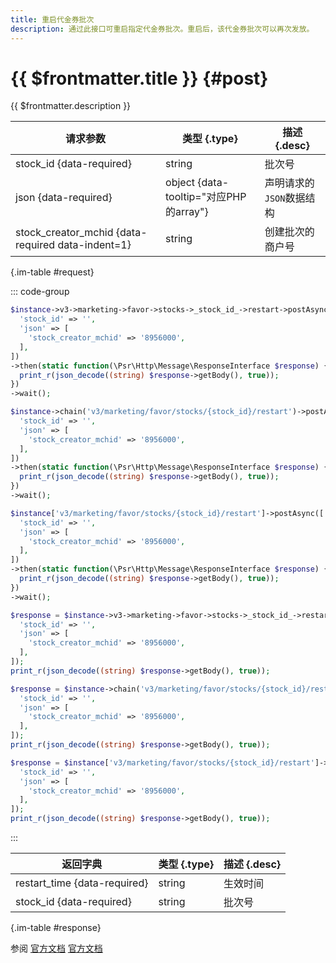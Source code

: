 ```yaml
---
title: 重启代金券批次
description: 通过此接口可重启指定代金券批次。重启后，该代金券批次可以再次发放。
---
```


# {{ $frontmatter.title }} {#post}

{{ $frontmatter.description }}

| 请求参数 | 类型 {.type} | 描述 {.desc}
| --- | --- | ---
| stock_id {data-required} | string | 批次号
| json {data-required} | object {data-tooltip="对应PHP的array"} | 声明请求的`JSON`数据结构
| stock_creator_mchid {data-required data-indent=1} | string | 创建批次的商户号

{.im-table #request}

::: code-group

```php [异步纯链式]
$instance->v3->marketing->favor->stocks->_stock_id_->restart->postAsync([
  'stock_id' => '',
  'json' => [
    'stock_creator_mchid' => '8956000',
  ],
])
->then(static function(\Psr\Http\Message\ResponseInterface $response) {
  print_r(json_decode((string) $response->getBody(), true));
})
->wait();
```

```php [异步声明式]
$instance->chain('v3/marketing/favor/stocks/{stock_id}/restart')->postAsync([
  'stock_id' => '',
  'json' => [
    'stock_creator_mchid' => '8956000',
  ],
])
->then(static function(\Psr\Http\Message\ResponseInterface $response) {
  print_r(json_decode((string) $response->getBody(), true));
})
->wait();
```

```php [异步属性式]
$instance['v3/marketing/favor/stocks/{stock_id}/restart']->postAsync([
  'stock_id' => '',
  'json' => [
    'stock_creator_mchid' => '8956000',
  ],
])
->then(static function(\Psr\Http\Message\ResponseInterface $response) {
  print_r(json_decode((string) $response->getBody(), true));
})
->wait();
```

```php [同步纯链式]
$response = $instance->v3->marketing->favor->stocks->_stock_id_->restart->post([
  'stock_id' => '',
  'json' => [
    'stock_creator_mchid' => '8956000',
  ],
]);
print_r(json_decode((string) $response->getBody(), true));
```

```php [同步声明式]
$response = $instance->chain('v3/marketing/favor/stocks/{stock_id}/restart')->post([
  'stock_id' => '',
  'json' => [
    'stock_creator_mchid' => '8956000',
  ],
]);
print_r(json_decode((string) $response->getBody(), true));
```

```php [同步属性式]
$response = $instance['v3/marketing/favor/stocks/{stock_id}/restart']->post([
  'stock_id' => '',
  'json' => [
    'stock_creator_mchid' => '8956000',
  ],
]);
print_r(json_decode((string) $response->getBody(), true));
```

:::

| 返回字典 | 类型 {.type} | 描述 {.desc}
| --- | --- | ---
| restart_time {data-required} | string | 生效时间
| stock_id {data-required} | string | 批次号

{.im-table #response}

参阅 [官方文档](https://pay.weixin.qq.com/doc/v3/merchant/4012460411) [官方文档](https://pay.weixin.qq.com/doc/v3/partner/4012460448)
